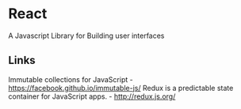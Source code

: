 # React
A Javascript Library for Building user interfaces

## Links

Immutable collections for JavaScript - https://facebook.github.io/immutable-js/
Redux is a predictable state container for JavaScript apps. - http://redux.js.org/


